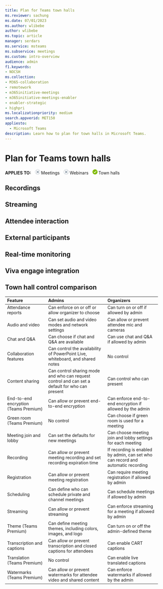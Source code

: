 ```yaml
---
title: Plan for Teams town halls
ms.reviewer: sachung
ms.date: 07/01/2023
ms.author: wlibebe
author: wlibebe
ms.topic: article
manager: serdars
ms.service: msteams
ms.subservice: meetings
ms.custom: intro-overview
audience: admin
f1.keywords:
- NOCSH
ms.collection: 
- M365-collaboration
- remotework
- m365initiative-meetings
- m365initiative-meetings-enabler
- enabler-strategic
- highpri
ms.localizationpriority: medium
search.appverid: MET150
appliesto: 
  - Microsoft Teams
description: Learn how to plan for town halls in Microsoft Teams.
---
```


# Plan for Teams town halls

**APPLIES TO:** ![no](media/no.png)Meetings ![no](media/no.png)Webinars ![yes](media/yes.png)Town halls


## Recordings

## Streaming

## Attendee interaction

## External participants

## Real-time monitoring

## Viva engage integration

## Town hall control comparison

|Feature|Admins|Organizers|
|:------|:-----|:---------|
|Attendance reports|Can enforce on or off or allow organizer to choose|Can turn on or off if allowed by admin|
|Audio and video|Can set audio and video modes and network settings|Can allow or prevent attendee mic and cameras|
|Chat and Q&A|Can choose if chat and Q&A are available|Can use chat and Q&A if allowed by admin|
|Collaboration features|Can control the availability of PowerPoint Live, whiteboard, and shared notes|No control|
|Content sharing|Can control sharing mode and who can request control and can set a default for who can present|Can control who can present|
|End-to-end encryption (Teams Premium)|Can allow or prevent end-to-end encryption|Can enforce end-to-end encryption if allowed by the admin|
|Green room (Teams Premium)|No control|Can choose if green room is used for a meeting|
|Meeting join and lobby|Can set the defaults for new meetings|Can choose meeting join and lobby settings for each meeting|
|Recording|Can allow or prevent meeting recording and set recording expiration time|If recording is enabled by admin, can set who can record and automatic recording|
|Registration|Can allow or prevent meeting registration|Can require meeting registration if allowed by admin|
|Scheduling|Can define who can schedule private and channel meetings|Can schedule meetings if allowed by admin|
|Streaming|Can allow or prevent streaming|Can enforce streaming for a meeting if allowed by admin|
|Theme (Teams Premium)|Can define meeting themes, including colors, images, and logo|Can turn on or off the admin-defined theme|
|Transcription and captions|Can allow or prevent transcription and closed captions for attendees|Can enable CART captions|
|Translation (Teams Premium)|No control|Can enable live translated captions|
|Watermarks (Teams Premium)|Can allow or prevent watermarks for attendee video and shared content|Can enforce watermarks if allowed by the admin|